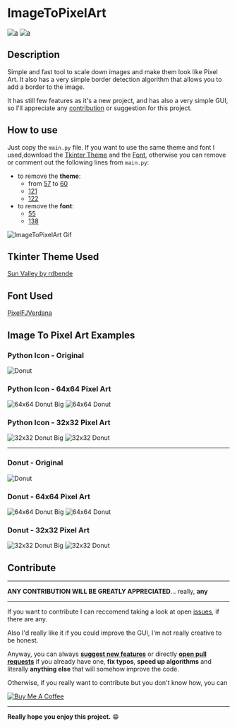 # ImageToPixelArt

[![a](https://www.code-inspector.com/project/26184/score/svg)](https://github.com/Zslez)
[![a](https://www.code-inspector.com/project/26184/status/svg)](https://github.com/Zslez)

## Description

Simple and fast tool to scale down images and make them look like Pixel Art.
It also has a very simple border detection algorithm that allows you to add a border to the image.

It has still few features as it's a new project, and has also a very simple GUI, so I'll appreciate any [contribution](#contribute) or suggestion for this project.

## How to use

Just copy the `main.py` file.
If you want to use the same theme and font I used,download the [Tkinter Theme](#tkinter-theme-used) and the [Font](#font-used), otherwise you can remove or comment out the following lines from `main.py`:

- to remove the **theme**:
  - from [57](https://github.com/Zslez/ImageToPixelArt/blob/master/main.py#L57) to [60](https://github.com/Zslez/ImageToPixelArt/blob/master/main.py#L60)
  - [121](https://github.com/Zslez/ImageToPixelArt/blob/master/main.py#L121)
  - [122](https://github.com/Zslez/ImageToPixelArt/blob/master/main.py#L122)
- to remove the **font**:
  - [55](https://github.com/Zslez/ImageToPixelArt/blob/master/main.py#L55)
  - [138](https://github.com/Zslez/ImageToPixelArt/blob/master/main.py#138)

![ImageToPixelArt Gif](images/itpa.gif)

## Tkinter Theme Used

[Sun Valley by rdbende](https://github.com/rdbende/Sun-Valley-ttk-theme)

## Font Used

[PixelFJVerdana](https://www.1001fonts.com/download/pix-pixelfjverdana12pt.zip)

## Image To Pixel Art Examples

### Python Icon - Original

![Donut](images/python.png)

### Python Icon - 64x64 Pixel Art

![64x64 Donut Big](images/64x64_py_big.png)
![64x64 Donut](images/64x64_py.png)

### Python Icon - 32x32 Pixel Art

![32x32 Donut Big](images/32x32_py_big.png)
![32x32 Donut](images/32x32_py.png)

---

### Donut - Original

![Donut](images/donut.png)

### Donut - 64x64 Pixel Art

![64x64 Donut Big](images/64x64_donut_big.png)
![64x64 Donut](images/64x64_donut.png)

### Donut - 32x32 Pixel Art

![32x32 Donut Big](images/32x32_donut_big.png)
![32x32 Donut](images/32x32_donut.png)

## Contribute

---

**ANY CONTRIBUTION WILL BE GREATLY APPRECIATED**... really, **any**

---

If you want to contribute I can reccomend taking a look at open [issues](https://github.com/Zslez/ImageToPixelArt/issues), if there are any.

Also I'd really like it if you could improve the GUI, I'm not really creative to be honest.

Anyway, you can always **[suggest new features](https://github.com/Zslez/Zslez#-how-to-reach-me)** or directly **[open pull requests](https://github.com/Zslez/ImageToPixelArt/compare)** if you already have one, **fix typos**, **speed up algorithms** and literally **anything else** that will somehow improve the code.

Otherwise, if you really want to contribute but you don't know how, you can

[![Buy Me A Coffee](https://www.buymeacoffee.com/assets/img/custom_images/purple_img.png)](https://www.buymeacoffee.com/zslez)

---

**Really hope you enjoy this project.** 😁
